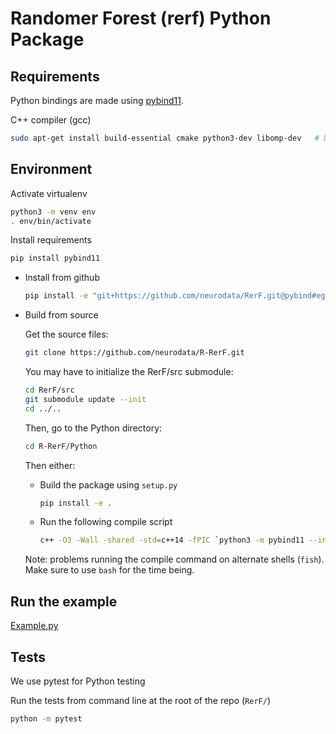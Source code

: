 # Randomer Forest (rerf) Python Package

## Requirements

Python bindings are made using [pybind11](https://github.com/pybind/pybind11).

C++ compiler (gcc)

  ```sh
  sudo apt-get install build-essential cmake python3-dev libomp-dev   # Ubuntu/Debian
  ```

## Environment

Activate virtualenv

```sh
python3 -m venv env
. env/bin/activate
```

Install requirements

```sh
pip install pybind11
```

- Install from github

  ```sh
  pip install -e "git+https://github.com/neurodata/RerF.git@pybind#egg=rerf&subdirectory=Python"
  ```

- Build from source

  Get the source files:

  ```sh
  git clone https://github.com/neurodata/R-RerF.git
  ```
  
  You may have to initialize the RerF/src submodule:
  ```sh
  cd RerF/src
  git submodule update --init
  cd ../..
  ```
  Then, go to the Python directory:
  ```sh
  cd R-RerF/Python
  ```

  Then either:
  
  - Build the package using `setup.py`

    ```sh
    pip install -e .
    ```

  - Run the following compile script

    ```sh
    c++ -O3 -Wall -shared -std=c++14 -fPIC `python3 -m pybind11 --includes` packedForest.cpp -o pyfp`python3-config --extension-suffix`
    ```

  Note: problems running the compile command on alternate shells (`fish`).  Make sure to use `bash` for the time being.

## Run the example

[Example.py](example.py)

## Tests

We use pytest for Python testing

Run the tests from command line at the root of the repo (`RerF/`)

  ```sh
  python -m pytest
  ```
